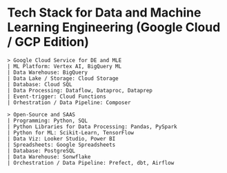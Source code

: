 # Tech Stack for Data and Machine Learning Engineering (Google Cloud / GCP Edition)

    > Google Cloud Service for DE and MLE
    | ML Platform: Vertex AI, BigQuery ML
    | Data Warehouse: BigQuery
    | Data Lake / Storage: Cloud Storage
    | Database: Cloud SQL
    | Data Processing: Dataflow, Dataproc, Dataprep
    | Event-trigger: Cloud Functions
    | Orhestration / Data Pipeline: Composer

    > Open-Source and SAAS
    | Programming: Python, SQL
    | Python Libraries for Data Processing: Pandas, PySpark
    | Python for ML: Scikit-Learn, TensorFlow
    | Data Viz: Looker Studio, Power BI
    | Spreadsheets: Google Spreadsheets
    | Database: PostgreSQL
    | Data Warehouse: Sonwflake
    | Orchestration / Data Pipeline: Prefect, dbt, Airflow
    
